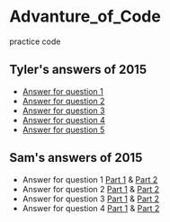 # Advanture_of_Code
practice code

## Tyler's answers of 2015

* [Answer for question 1](Tyler/2015-Answer1_tyler.ipynb)   
* [Answer for question 2](Tyler/2015-Answer2_tyler.ipynb)
* [Answer for question 3](Tyler/2015-Answer3_tyler.ipynb)
* [Answer for question 4](Tyler/2015-Answer4_tyler.ipynb)
* [Answer for question 5](Tyler/2015-Answer5_tyler.ipynb)




## Sam's answers of 2015

* Answer for question 1 [Part 1](zengxin/q1/main1.py) & [Part 2](zengxin/q1/main2.py)
* Answer for question 2 [Part 1](zengxin/q2/main1.py) & [Part 2](zengxin/q2/main2.py)
* Answer for question 3 [Part 1](zengxin/q3/main1.py) & [Part 2](zengxin/q3/main2.py)
* Answer for question 4 [Part 1](zengxin/q4/main1.py) & [Part 2](zengxin/q4/main2.py)


